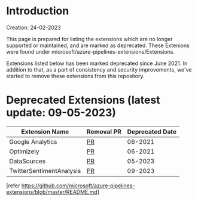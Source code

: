 # Introduction

Creation: 24-02-2023

This page is prepared for listing the extensions which are no longer supported or maintained, and are marked as deprecated. These Extenions were found under microsoft/azure-pipelines-extensions/Extensions.

Extensions listed below has been marked deprecated since June 2021.
In addition to that, as a part of consistency and security improvements, we've started to remove these extensions from this repository.

# Deprecated Extensions (latest update: 09-05-2023)

| Extension Name                    | Removal PR                                              | Deprecated Date                                            |
| -------------------------- | ------------------------------------------------------------------- | ------------------------------------------------------------------- |
| Google Analytics           | [PR](https://github.com/microsoft/azure-pipelines-extensions/pull/1128) |     06-2021                                                                |
| Optimizely        | [PR](https://github.com/microsoft/azure-pipelines-extensions/pull/1128) |        06-2021                                                             |
| DataSources           | [PR](https://github.com/microsoft/azure-pipelines-extensions/pull/1155) |     05-2023                              
| TwitterSentimentAnalysis           | [PR](https://github.com/microsoft/azure-pipelines-extensions/pull/1187) |     09-2023 


[refer https://github.com/microsoft/azure-pipelines-extensions/blob/master/README.md]





